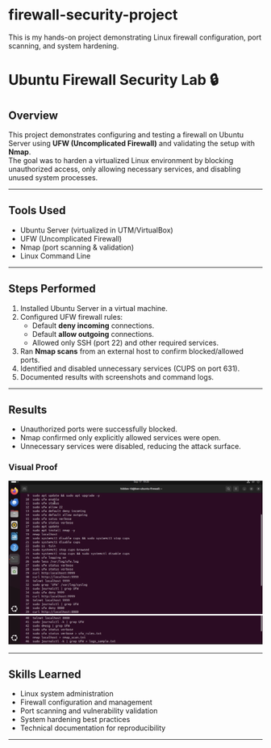 # firewall-security-project
This is my hands-on project demonstrating Linux firewall configuration, port scanning, and system hardening.
# Ubuntu Firewall Security Lab 🔒

## Overview
This project demonstrates configuring and testing a firewall on Ubuntu Server using **UFW (Uncomplicated Firewall)** and validating the setup with **Nmap**.  
The goal was to harden a virtualized Linux environment by blocking unauthorized access, only allowing necessary services, and disabling unused system processes.  

---

## Tools Used
- Ubuntu Server (virtualized in UTM/VirtualBox)
- UFW (Uncomplicated Firewall)
- Nmap (port scanning & validation)
- Linux Command Line


---

## Steps Performed
1. Installed Ubuntu Server in a virtual machine.  
2. Configured UFW firewall rules:  
   - Default **deny incoming** connections.  
   - Default **allow outgoing** connections.  
   - Allowed only SSH (port 22) and other required services.  
3. Ran **Nmap scans** from an external host to confirm blocked/allowed ports.  
4. Identified and disabled unnecessary services (CUPS on port 631).  
5. Documented results with screenshots and command logs.  

---

## Results
- Unauthorized ports were successfully blocked.  
- Nmap confirmed only explicitly allowed services were open.  
- Unnecessary services were disabled, reducing the attack surface.

 ### Visual Proof
![Terminal Commands Part 1](screenshots/commands_part1.png)
![Terminal Commands Part 2](screenshots/commands_part2.png)


---

## Skills Learned
- Linux system administration  
- Firewall configuration and management  
- Port scanning and vulnerability validation  
- System hardening best practices  
- Technical documentation for reproducibility  

---
